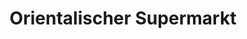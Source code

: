 ---
title: "Orientalischer Supermarkt"
url: /mechernich/orientalischer-supermarkt/
shop: Lebensmittel
---